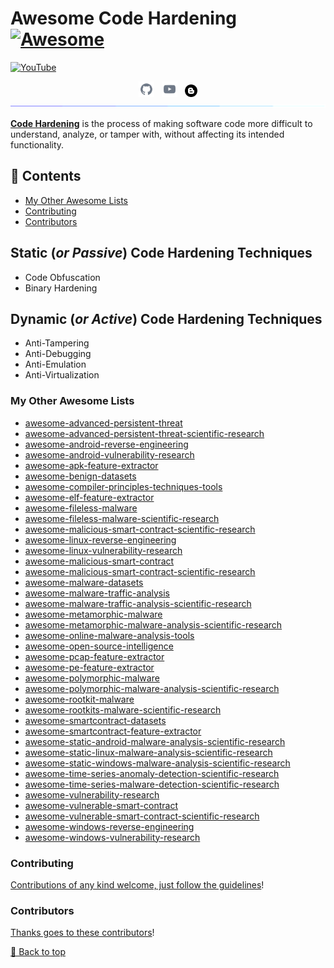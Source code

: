 # Awesome Code Hardening [![Awesome](https://awesome.re/badge.svg)](https://awesome.re) 
[![YouTube](https://img.shields.io/badge/YouTube-%23FF0000.svg?style=for-the-badge&logo=YouTube&logoColor=white)](https://youtube.com/playlist?list=PL9V4Zu3RroiUoVE9Xq4020bvvIAJ8Xkmk&si=vUad-hY89hFHuKBk)
<p align="center">
    <a href="https://github.com/cybersecurity-dev/"><img height="25" src="https://github.com/cybersecurity-dev/cybersecurity-dev/blob/main/assets/github.svg" alt="GitHub"></a>
    &nbsp;
    <a href="https://www.youtube.com/@CyberThreatDefence"><img height="25" src="https://github.com/cybersecurity-dev/cybersecurity-dev/blob/main/assets/youtube.svg" alt="YouTube"></a>
    &nbsp;
    <a href="https://cyberthreatdefence.com/my_awesome_lists"><img height="20" src="https://github.com/cybersecurity-dev/cybersecurity-dev/blob/main/assets/blog.svg" alt="My Awesome Lists"></a>
    <img src="https://github.com/cybersecurity-dev/cybersecurity-dev/blob/main/assets/bar.gif">
</p>

[**Code Hardening**](https://www.guardsquare.com/code-hardening) is the process of making software code more difficult to understand, analyze, or tamper with, without affecting its intended functionality.

## 📖 Contents
- [My Other Awesome Lists](#my-other-awesome-lists)
- [Contributing](#contributing)
- [Contributors](#contributors)

## Static (_or Passive_) Code Hardening Techniques
* Code Obfuscation
* Binary Hardening
## Dynamic (_or Active_) Code Hardening Techniques
* Anti-Tampering
* Anti-Debugging
* Anti-Emulation
* Anti-Virtualization


### My Other Awesome Lists
* [awesome-advanced-persistent-threat](https://github.com/cybersecurity-dev/awesome-advanced-persistent-threat)
* [awesome-advanced-persistent-threat-scientific-research](https://github.com/cybersecurity-dev/awesome-advanced-persistent-threat-scientific-research)
* [awesome-android-reverse-engineering](https://github.com/cybersecurity-dev/awesome-android-reverse-engineering)
* [awesome-android-vulnerability-research](https://github.com/cybersecurity-dev/awesome-android-vulnerability-research)
* [awesome-apk-feature-extractor](https://github.com/cybersecurity-dev/awesome-apk-feature-extractor)
* [awesome-benign-datasets](https://github.com/cybersecurity-dev/awesome-benign-datasets)
* [awesome-compiler-principles-techniques-tools](https://github.com/cybersecurity-dev/awesome-compiler-principles-techniques-tools)
* [awesome-elf-feature-extractor](https://github.com/cybersecurity-dev/awesome-elf-feature-extractor)
* [awesome-fileless-malware](https://github.com/cybersecurity-dev/awesome-fileless-malware)
* [awesome-fileless-malware-scientific-research](https://github.com/cybersecurity-dev/awesome-fileless-malware-scientific-research)
* [awesome-malicious-smart-contract-scientific-research](https://github.com/cybersecurity-dev/awesome-malicious-smart-contract-scientific-research)
* [awesome-linux-reverse-engineering](https://github.com/cybersecurity-dev/awesome-linux-reverse-engineering/)
* [awesome-linux-vulnerability-research](https://github.com/cybersecurity-dev/awesome-linux-vulnerability-research)
* [awesome-malicious-smart-contract](https://github.com/cybersecurity-dev/awesome-malicious-smart-contract)
* [awesome-malicious-smart-contract-scientific-research](https://github.com/cybersecurity-dev/awesome-malicious-smart-contract-scientific-research)
* [awesome-malware-datasets](https://github.com/cybersecurity-dev/awesome-malware-datasets)
* [awesome-malware-traffic-analysis](https://github.com/cybersecurity-dev/awesome-malware-traffic-analysis)
* [awesome-malware-traffic-analysis-scientific-research](https://github.com/cybersecurity-dev/awesome-malware-traffic-analysis-scientific-research)
* [awesome-metamorphic-malware](https://github.com/cybersecurity-dev/awesome-metamorphic-malware)
* [awesome-metamorphic-malware-analysis-scientific-research](https://github.com/cybersecurity-dev/awesome-metamorphic-malware-analysis-scientific-research)
* [awesome-online-malware-analysis-tools](https://github.com/cybersecurity-dev/awesome-online-malware-analysis-tools)
* [awesome-open-source-intelligence](https://github.com/cybersecurity-dev/awesome-open-source-intelligence)
* [awesome-pcap-feature-extractor](https://github.com/cybersecurity-dev/awesome-pcap-feature-extractor)
* [awesome-pe-feature-extractor](https://github.com/cybersecurity-dev/awesome-pe-feature-extractor)
* [awesome-polymorphic-malware](https://github.com/cybersecurity-dev/awesome-polymorphic-malware)
* [awesome-polymorphic-malware-analysis-scientific-research](https://github.com/cybersecurity-dev/awesome-polymorphic-malware-analysis-scientific-research)
* [awesome-rootkit-malware](https://github.com/cybersecurity-dev/awesome-rootkit-malware)
* [awesome-rootkits-malware-scientific-research](https://github.com/cybersecurity-dev/awesome-rootkits-malware-scientific-research)
* [awesome-smartcontract-datasets](https://github.com/cybersecurity-dev/awesome-smartcontract-datasets)
* [awesome-smartcontract-feature-extractor](https://github.com/cybersecurity-dev/awesome-smartcontract-feature-extractor)
* [awesome-static-android-malware-analysis-scientific-research](https://github.com/cybersecurity-dev/awesome-static-android-malware-analysis-scientific-research)
* [awesome-static-linux-malware-analysis-scientific-research](https://github.com/cybersecurity-dev/awesome-static-linux-malware-analysis-scientific-research)
* [awesome-static-windows-malware-analysis-scientific-research](https://github.com/cybersecurity-dev/awesome-static-windows-malware-analysis-scientific-research)
* [awesome-time-series-anomaly-detection-scientific-research](https://github.com/cybersecurity-dev/awesome-time-series-anomaly-detection-scientific-research)
* [awesome-time-series-malware-detection-scientific-research](https://github.com/cybersecurity-dev/awesome-time-series-malware-detection-scientific-research)
* [awesome-vulnerability-research](https://github.com/cybersecurity-dev/awesome-vulnerability-research)
* [awesome-vulnerable-smart-contract](https://github.com/cybersecurity-dev/awesome-vulnerable-smart-contract)
* [awesome-vulnerable-smart-contract-scientific-research](https://github.com/cybersecurity-dev/awesome-vulnerable-smart-contract-scientific-research)
* [awesome-windows-reverse-engineering](https://github.com/cybersecurity-dev/awesome-windows-reverse-engineering)
* [awesome-windows-vulnerability-research](https://github.com/cybersecurity-dev/awesome-windows-vulnerability-research)

### Contributing

[Contributions of any kind welcome, just follow the guidelines](contributing.md)!

### Contributors

[Thanks goes to these contributors](https://github.com/cybersecurity-dev/awesome-code-hardening/graphs/contributors)!

[🔼 Back to top](#awesome-code-hardening-)

